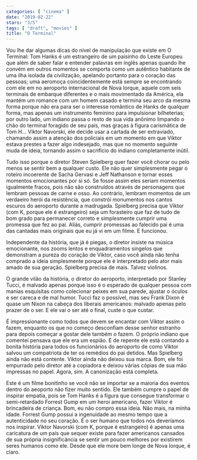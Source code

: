 ```yaml
---
categories: [ "cinema" ]
date: "2019-02-22"
stars: "3/5"
tags: [ "draft", "movies" ]
title: "O Terminal"
---
```

Vou lhe dar algumas dicas do nível de manipulação que existe
em O Terminal: Tom Hanks é um estrangeiro de um paisinho do Leste
Europeu que além de saber falar e entender palavras em inglês apenas
quando lhe convém em outros momentos se comporta como um autêntico
habitante de uma ilha isolada da civilização, apelando portanto para
o coração das pessoas; uma aeromoça coincidentemente está sempre
se encontrando com ele em no aeroporto internacional de Nova Iorque,
aquele com seis terminais de embarque diferentes e o mais movimentado
da América, ela mantém um romance com um homem casado e termina seu
arco da mesma forma porque não era para ser o interesse romântico
de Hanks de qualquer forma, mas apenas um instrumento feminino para
impulsionar bilheterias; por outro lado, um indiano passa o resto de
sua vida anônimo limpando o chão do terminal foragido de seu país,
mas graças à figura carismática de Tom H... Viktor Navorski, ele
decide usar a cartada de ser extraviado, chamando assim a atenção
dos policiais em um momento em que Viktor estava prestes a fazer algo
indesejado, mas que no momento seguinte muda de ideia, tornando assim
o sacrifício do indiano completamente inútil.

Tudo isso porque o diretor Steven Spielberg quer fazer você chorar ou
pelo menos se sentir bem a qualquer custo. Ele não quer simplesmente
pegar o roteiro incoerente de Sacha Gervasi e Jeff Nathanson e tornar
esses momentos emocionantes por si só. Se fosse assim eles seriam
momentos igualmente fracos, pois não são construídos através de
personagens que lembram pessoas de carne e osso. Ao contrário, lembram
momentos de um verdaeiro herói da resistência, que constrói monumentos
nos cantos escuros do aeroporto durante a madrugada. Spielberg precisa
que Viktor (com K, porque ele é estrangeiro) seja um forasteiro que faz
de tudo de bom grado para permanecer correto e simplesmente cumprir uma
promessa que fez ao pai. Aliás, cumprir promessas ao falecido pai é
uma das cantadas mais originais que eu já vi em um filme. E funcionou.

Independente da história, que já é piegas, o diretor insiste na música
emocionante, nos zooms lentos e enquadramentos singelos que demonstram
a pureza do coração de Viktor, caso você ainda não tenha comprado
a ideia simplesmente porque ele é interpretado pelo ator mais amado de
sua geração. Spielberg precisa de mais. Talvez violinos.

O grande vilão da história, o diretor do aeroporto, interpretado por
Stanley Tucci, é malvado apenas porque isso é o esperado de qualquer
pessoa com manias esquisitas como colecionar peixes em sua parede,
ajustar o óculos e ser careca e de mal humor. Tucci faz o possível, mas
seu Frank Dixon é quase um Nixon na cabeça dos liberais americanos:
malvado apenas pelo prazer de o ser. E ele vai o ser até o final,
custe o que custar.

É impressionante como todos que devem se encantar com Viktor assim o
fazem, enquanto os que no começo desconfiam desse senhor estranho para
depois começar a gostar dele também o fazem. O próprio indiano que
comentei pensava que ele era um espião. E de repente ele está contando a
bonita história para todos os funcionários do aeroporto de como Viktor
salvou um compatriota de ter os remédios do pai detidos. Mas Spielberg
ainda não está contente. Viktor ainda não deixou sua marca. Bom, ele
foi empurrado pelo diretor até a copiadora e deixou várias cópias de
sua mão impressas no papel. Agora, sim. A canonização está completa.

Este é um filme bonitinho se você não se importar se a maioria dos
eventos dentro do aeoporto não fizer muito sentido. Ele também cumpre
o papel de inspirar empatia, pois se Tom Hanks é a figura que consegue
transformar o semi-retardado Forrest Gump em um heroi americano,
fazer Viktor é brincadeira de criança. Bom, eu não compro essa
ideia. Não mais, na minha idade. Forrest Gump possui a ingenuidade ao
mesmo tempo que a autenticidade no seu coração. É o ser humano que
todos nós deveríamos nos inspirar. Viktor Navorski (com K, porque é
estrangeiro) é apenas uma caricatura de um país que sequer existe para
fazer americanos cansados de sua própria insignificância se sentir um
pouco melhores por existirem seres humanos como ele. Desde que ele more
bem longe de Nova Iorque, é claro.
